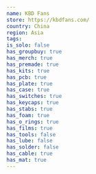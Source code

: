 ```yaml
---
name: KBD Fans
store: https://kbdfans.com/
country: China
region: Asia
tags:
is_solo: false
has_groupbuy: true
has_merch: true
has_premade: true
has_kits: true
has_pcb: true
has_plate: true
has_case: true
has_switches: true
has_keycaps: true
has_stabs: true
has_foam: true
has_o_rings: true
has_films: true
has_tools: false
has_lube: false
has_solder: false
has_cable: true
has_mat: true
---
```

